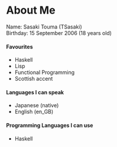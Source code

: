 # About Me
Name: Sasaki Touma (TSasaki)<br>
Birthday: 15 September 2006 (18 years old)<br>

#### Favourites
- Haskell
- Lisp
- Functional Programming
- Scottish accent

#### Languages I can speak
- Japanese (native)
- English (en_GB)

#### Programming Languages I can use
- Haskell
